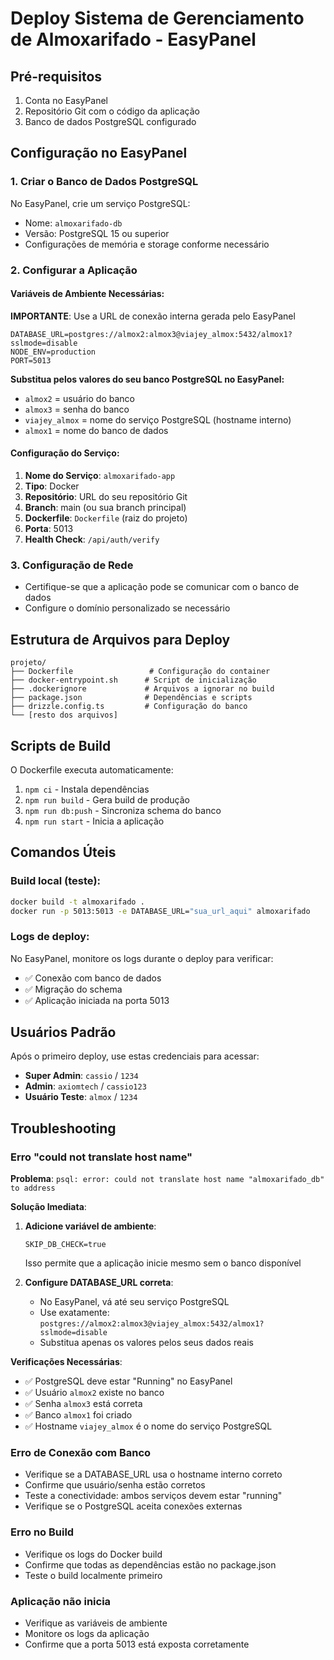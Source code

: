 # Deploy Sistema de Gerenciamento de Almoxarifado - EasyPanel

## Pré-requisitos

1. Conta no EasyPanel
2. Repositório Git com o código da aplicação
3. Banco de dados PostgreSQL configurado

## Configuração no EasyPanel

### 1. Criar o Banco de Dados PostgreSQL

No EasyPanel, crie um serviço PostgreSQL:
- Nome: `almoxarifado-db`
- Versão: PostgreSQL 15 ou superior
- Configurações de memória e storage conforme necessário

### 2. Configurar a Aplicação

#### Variáveis de Ambiente Necessárias:

**IMPORTANTE**: Use a URL de conexão interna gerada pelo EasyPanel

```env
DATABASE_URL=postgres://almox2:almox3@viajey_almox:5432/almox1?sslmode=disable
NODE_ENV=production
PORT=5013
```

**Substitua pelos valores do seu banco PostgreSQL no EasyPanel:**
- `almox2` = usuário do banco
- `almox3` = senha do banco  
- `viajey_almox` = nome do serviço PostgreSQL (hostname interno)
- `almox1` = nome do banco de dados

#### Configuração do Serviço:

1. **Nome do Serviço**: `almoxarifado-app`
2. **Tipo**: Docker
3. **Repositório**: URL do seu repositório Git
4. **Branch**: main (ou sua branch principal)
5. **Dockerfile**: `Dockerfile` (raiz do projeto)
6. **Porta**: 5013
7. **Health Check**: `/api/auth/verify`

### 3. Configuração de Rede

- Certifique-se que a aplicação pode se comunicar com o banco de dados
- Configure o domínio personalizado se necessário

## Estrutura de Arquivos para Deploy

```
projeto/
├── Dockerfile                 # Configuração do container
├── docker-entrypoint.sh      # Script de inicialização
├── .dockerignore             # Arquivos a ignorar no build
├── package.json              # Dependências e scripts
├── drizzle.config.ts         # Configuração do banco
└── [resto dos arquivos]
```

## Scripts de Build

O Dockerfile executa automaticamente:
1. `npm ci` - Instala dependências
2. `npm run build` - Gera build de produção
3. `npm run db:push` - Sincroniza schema do banco
4. `npm run start` - Inicia a aplicação

## Comandos Úteis

### Build local (teste):
```bash
docker build -t almoxarifado .
docker run -p 5013:5013 -e DATABASE_URL="sua_url_aqui" almoxarifado
```

### Logs de deploy:
No EasyPanel, monitore os logs durante o deploy para verificar:
- ✅ Conexão com banco de dados
- ✅ Migração do schema
- ✅ Aplicação iniciada na porta 5013

## Usuários Padrão

Após o primeiro deploy, use estas credenciais para acessar:

- **Super Admin**: `cassio` / `1234`
- **Admin**: `axiomtech` / `cassio123`
- **Usuário Teste**: `almox` / `1234`

## Troubleshooting

### Erro "could not translate host name" 
**Problema**: `psql: error: could not translate host name "almoxarifado_db" to address`

**Solução Imediata**:
1. **Adicione variável de ambiente**:
   ```
   SKIP_DB_CHECK=true
   ```
   Isso permite que a aplicação inicie mesmo sem o banco disponível

2. **Configure DATABASE_URL correta**:
   - No EasyPanel, vá até seu serviço PostgreSQL  
   - Use exatamente: `postgres://almox2:almox3@viajey_almox:5432/almox1?sslmode=disable`
   - Substitua apenas os valores pelos seus dados reais

**Verificações Necessárias**:
- ✅ PostgreSQL deve estar "Running" no EasyPanel
- ✅ Usuário `almox2` existe no banco
- ✅ Senha `almox3` está correta  
- ✅ Banco `almox1` foi criado
- ✅ Hostname `viajey_almox` é o nome do serviço PostgreSQL

### Erro de Conexão com Banco
- Verifique se a DATABASE_URL usa o hostname interno correto
- Confirme que usuário/senha estão corretos
- Teste a conectividade: ambos serviços devem estar "running"
- Verifique se o PostgreSQL aceita conexões externas

### Erro no Build
- Verifique os logs do Docker build
- Confirme que todas as dependências estão no package.json
- Teste o build localmente primeiro

### Aplicação não inicia
- Verifique as variáveis de ambiente
- Monitore os logs da aplicação
- Confirme que a porta 5013 está exposta corretamente